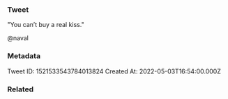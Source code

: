 ### Tweet
"You can’t buy a real kiss."

@naval

### Metadata
Tweet ID: 1521533543784013824
Created At: 2022-05-03T16:54:00.000Z

### Related

